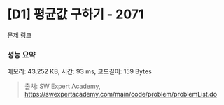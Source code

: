 # [D1] 평균값 구하기 - 2071 

[문제 링크](https://swexpertacademy.com/main/code/problem/problemDetail.do?contestProbId=AV5QRnJqA5cDFAUq) 

### 성능 요약

메모리: 43,252 KB, 시간: 93 ms, 코드길이: 159 Bytes



> 출처: SW Expert Academy, https://swexpertacademy.com/main/code/problem/problemList.do